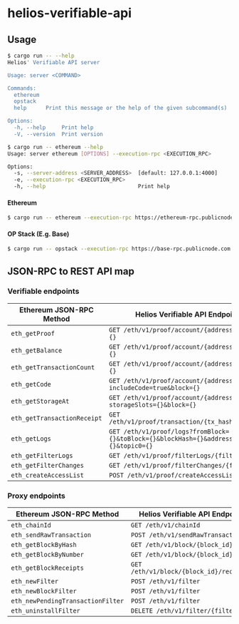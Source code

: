 # helios-verifiable-api

## Usage

```bash
$ cargo run -- --help
Helios' Verifiable API server

Usage: server <COMMAND>

Commands:
  ethereum
  opstack
  help      Print this message or the help of the given subcommand(s)

Options:
  -h, --help     Print help
  -V, --version  Print version
```

```bash
$ cargo run -- ethereum --help
Usage: server ethereum [OPTIONS] --execution-rpc <EXECUTION_RPC>

Options:
  -s, --server-address <SERVER_ADDRESS>  [default: 127.0.0.1:4000]
  -e, --execution-rpc <EXECUTION_RPC>
  -h, --help                             Print help
```

#### Ethereum

```bash
$ cargo run -- ethereum --execution-rpc https://ethereum-rpc.publicnode.com
```

#### OP Stack (E.g. Base)

```bash
$ cargo run -- opstack --execution-rpc https://base-rpc.publicnode.com
```

## JSON-RPC to REST API map

### Verifiable endpoints

| Ethereum JSON-RPC Method       | Helios Verifiable API Endpoint                                                           |
|--------------------------------|-----------------------------------------------------------------------------------------|
| `eth_getProof`                 | `GET /eth/v1/proof/account/{address}?block={}`                                          |
| `eth_getBalance`               | `GET /eth/v1/proof/account/{address}?block={}`                                          |
| `eth_getTransactionCount`      | `GET /eth/v1/proof/account/{address}?block={}`                                          |
| `eth_getCode`                  | `GET /eth/v1/proof/account/{address}?includeCode=true&block={}`                         |
| `eth_getStorageAt`             | `GET /eth/v1/proof/account/{address}?storageSlots={}&block={}`                          |
| `eth_getTransactionReceipt`    | `GET /eth/v1/proof/transaction/{tx_hash}/receipt`                                       |
| `eth_getLogs`                  | `GET /eth/v1/proof/logs?fromBlock={}&toBlock={}&blockHash={}&address={}&topic0={}`      |
| `eth_getFilterLogs`            | `GET /eth/v1/proof/filterLogs/{filter_id}`                                                |
| `eth_getFilterChanges`         | `GET /eth/v1/proof/filterChanges/{filter_id}`                                             |
| `eth_createAccessList`         | `POST /eth/v1/proof/createAccessList`                                                   |


### Proxy endpoints

| Ethereum JSON-RPC Method         | Helios Verifiable API Endpoint               |
|----------------------------------|---------------------------------------------|
| `eth_chainId`                    | `GET /eth/v1/chainId`                       |
| `eth_sendRawTransaction`         | `POST /eth/v1/sendRawTransaction`           |
| `eth_getBlockByHash`             | `GET /eth/v1/block/{block_id}`              |
| `eth_getBlockByNumber`           | `GET /eth/v1/block/{block_id}`              |
| `eth_getBlockReceipts`           | `GET /eth/v1/block/{block_id}/receipts`     |
| `eth_newFilter`                  | `POST /eth/v1/filter`                        |
| `eth_newBlockFilter`             | `POST /eth/v1/filter`                        |
| `eth_newPendingTransactionFilter`| `POST /eth/v1/filter`                        |
| `eth_uninstallFilter`            | `DELETE /eth/v1/filter/{filter_id}`           |

